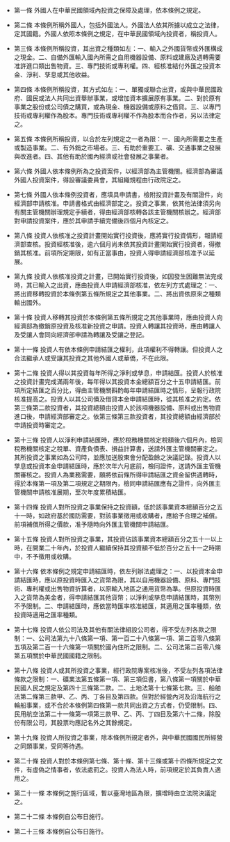 * 第一條 外國人在中華民國領域內投資之保障及處理，依本條例之規定。

* 第二條 本條例所稱外國人，包括外國法人。外國法人依其所據以成立之法律，定其國籍。外國人依照本條例之規定，在中華民國領域內投資者，稱投資人。

* 第三條 本條例所稱投資，其出資之種類如左：一、輸入之外國貨幣或外匯構成之現金。二、自備外匯輸入國內所需之自用機器設備、原料或建廠及週轉需要准許進口類出售物資。三、專門技術或專利權。四、經核准結付外匯之投資本金、淨利、孳息或其他收益。

* 第四條 本條例所稱投資，其方式如左：一、單獨或聯合出資，或與中華民國政府、國民或法人共同出資舉辦事業，或增加資本擴展原有事業。二、對於原有事業之股份或公司債之購買，或為現金、機器設備或原料之借貸。三、以專門技術或專利權作為股本。專門技術或專利權不作為股本而合作者，另以法律定之。

* 第五條 本條例所稱投資，以合於左列規定之一者為限：一、國內所需要之生產或製造事業。二、有外銷之市場者。三、有助於重要工、礦、交通事業之發展與改進者。四、其他有助於國內經濟或社會發展之事業者。

* 第六條 外國人依本條例所為之投資案件，以經濟部為主管機關。經濟部為審議外國人投資案件，得設審議委員會，其組織規程由行政院定之。

* 第七條 外國人依本條例投資者，應填具申請書，檢附投資計畫及有關證件，向經濟部申請核准。申請書格式由經濟部定之。投資之事業，依其他法律須另向有關主管機關辦理規定手續者，得由經濟部核轉各該主管機關核辦之。經濟部對申請投資案件，應於其申請手續完備後四個月內核定之。

* 第八條 投資人依核准之投資計畫開始實行投資後，應將實行投資情形，報請經濟部查核。投資經核准後，逾六個月尚未依其投資計畫開始實行投資者，得撤銷其核准。前項所定期限，如有正當事由，投資人得申請經濟部核准予以延展。

* 第九條 投資人依核准投資之計畫，已開始實行投資後，如因發生困難無法完成時，其已輸入之出資，應由投資人申請經濟部核准，依左列方式處理之：一、將出資移轉投資於本條例第五條所規定之其他事業。二、將出資依原來之種類輸出國外。

* 第十條 投資人移轉其投資於本條例第五條所規定之其他事業時，應由投資人向經濟部為撤銷原投資及核准新投資之申請。投資人轉讓其投資時，應由轉讓人及受讓人會同向經濟部申請為轉讓及受讓之登記。

* 第十一條 投資人有依本條例申請結匯之權利，此項權利不得轉讓。但投資人之合法繼承人或受讓其投資之其他外國人或華僑，不在此限。

* 第十二條 投資人得以其投資每年所得之淨利或孳息，申請結匯。投資人於核准之投資計畫完成滿兩年後，每年得以其投資本金總額百分之十五申請結匯。前項所定結匯之百分比，得由主管機關斟酌每年申請結匯時之情形，呈報行政院核准提高之。投資人以其公司債及借貸本金申請結匯時，從其核准之約定。依第三條第二款投資者，其投資總額由投資人於該項機器設備、原料或出售物資進口後，申請經濟部審定之。依第三條第三款投資者，其投資總額由經濟部於申請投資時審定之。

* 第十三條 投資人以淨利申請結匯時，應於稅務機關核定稅額後六個月內，檢同稅務機關核定之稅單、資產負債表、損益計算書，送請外匯主管機關審定之。其所投資之事業如為公司時，並應加送股東會分配盈餘之決議記錄。投資人以孳息或投資本金申請結匯時，應於次年六月底前，檢同證件，送請外匯主管機關審核之。投資人為業務需要，願將依前條所得申請結匯之資金留供週轉時，得於本條第一項及第二項規定之期限內，檢同申請結匯應有之證件，向外匯主管機關申請核准展期，至次年度累積結匯。

* 第十四條 投資人對所投資之事業保持之投資額，低於該事業資本總額百分之五十一時，如政府基於國防需要，對該事業徵用或收購者，應給予合理之補償。前項補償所得之價款，准予隨時向外匯主管機關申請結匯。

* 第十五條 投資人對所投資之事業，其投資佔該事業資本總額百分之五十一以上時，在開業二十年內，於投資人繼續保持其投資額不低於百分之五十一之時期中，不予徵用或收購。

* 第十六條 依本條例之規定申請結匯時，依左列辦法處理之：一、以投資本金申請結匯時，應以原投資時匯入之貨幣為限，其以自用機器設備、原料、專門技術、專利權或出售物資折算者，以原輸入地區之通用貨幣為準。但原投資時匯入之貨幣為美金者，得申請結匯其他貨幣；以淨利或孳息申請結匯時，其幣別不予限制。二、申請結匯時，應依當時匯率核准結匯，其適用之匯率種類，依投資時適用之匯率種類。

* 第十七條 投資人依公司法及其他有關法律組設公司者，得不受左列各款之限制：一、公司法第九十八條第一項、第一百二十八條第一項、第二百零八條第五項及第二百一十六條第一項關於國內住所之限制。二、公司法第二百零八條第五項關於中華民國國籍之限制。

* 第十八條 投資人或其所投資之事業，經行政院專案核准後，不受左列各項法律條款之限制：一、礦業法第五條第一項、第三項但書，第八條第一項關於中華民國人民之規定及第四十三條第二款。二、土地法第十七條第七款。三、船舶法第二條第三款甲、乙、丙、丁各目及第四款。但對於經營內河及沿海航行之輪船事業，或不合於本條例第四條第一款共同出資之方式者，仍受限制。四、民用航空法第二十一條第一項第三款甲、乙、丙、丁四目及第六十二條，除股份有限公司，其股票均應記名外之其餘規定。

* 第十九條 投資人所投資之事業，除本條例所規定者外，與中華民國國民所經營之同類事業，受同等待遇。

* 第二十條 投資人對於本條例第七條、第十條、第十三條或第十四條所規定之文件，有虛偽之情事者，依法處罰之。投資人為法人時，前項規定於其負責人適用之。

* 第二十一條 本條例之施行區域，暫以臺灣地區為限，擴增時由立法院決議定之。

* 第二十二條 本條例自公布日施行。

* 第二十三條 本條例自公布日施行。

